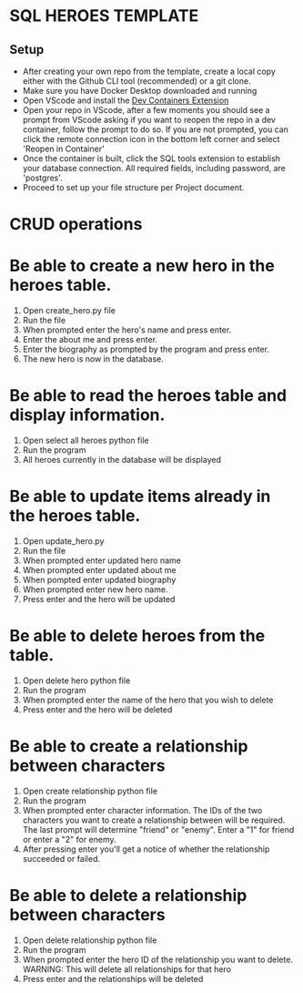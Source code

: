 # **SQL HEROES TEMPLATE** 

## Setup
- After creating your own repo from the template, create a local copy either with the Github CLI tool (recommended) or a git clone.
- Make sure you have Docker Desktop downloaded and running
- Open VScode and install the [Dev Containers Extension](https://marketplace.visualstudio.com/items?itemName=ms-vscode-remote.remote-containers)
- Open your repo in VScode, after a few moments you should see a prompt from VScode asking if you want to reopen the repo in a dev container, follow the prompt to do so. If you are not prompted, you can click the remote connection icon in the bottom left corner and select 'Reopen in Container'
- Once the container is built, click the SQL tools extension to establish your database connection. All required fields, including password, are 'postgres'.
- Proceed to set up your file structure per Project document.


# CRUD operations

# Be able to create a new hero in the heroes table.
1. Open create_hero.py file
2. Run the file
3. When prompted enter the hero's name and press enter.
4. Enter the about me and press enter.
5. Enter the biography as prompted by the program and press enter.
6. The new hero is now in the database.

# Be able to read the heroes table and display information.
1. Open select all heroes python file
2. Run the program
3. All heroes currently in the database will be displayed

# Be able to update items already in the heroes table.
1. Open update_hero.py
2. Run the file
3. When prompted enter updated hero name
4. When prompted enter updated about me
5. When pompted enter updated biography
6. When prompted enter new hero name.
7. Press enter and the hero will be updated

# Be able to delete heroes from the table.
1. Open delete hero python file
2. Run the program
3. When prompted enter the name of the hero that you wish to delete
4. Press enter and the hero will be deleted

# Be able to create a relationship between characters
1. Open create relationship python file
2. Run the program
3. When prompted enter character information. The IDs of the two characters you want to create a relationship between will be required. The last prompt will determine "friend" or "enemy". Enter a "1" for friend or enter a "2" for enemy.
4. After pressing enter you'll get a notice of whether the relationship succeeded or failed.

# Be able to delete a relationship between characters
1. Open delete relationship python file
2. Run the program
3. When prompted enter the hero ID of the relationship you want to delete. WARNING: This will delete all relationships for that hero
4. Press enter and the relationships will be deleted